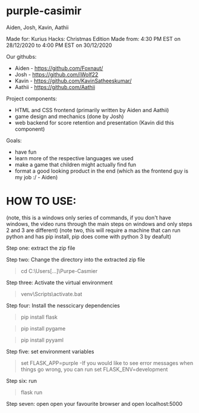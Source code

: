 # purple-casimir
Aiden, Josh, Kavin, Aathii

Made for: Kurius Hacks: Christmas Edition
Made from: 4:30 PM EST on 28/12/2020 to 4:00 PM EST on 30/12/2020

Our githubs:
- Aiden - https://github.com/Foxnaut/  
- Josh - https://github.com/iWolf22
- Kavin - https://github.com/KavinSatheeskumar/ 
- Aathii - https://github.com/Aathii 

Project components:
- HTML and CSS frontend (primarily written by Aiden and Aathii)
- game design and mechanics (done by Josh)
- web backend for score retention and presentation (Kavin did this component)

Goals:
- have fun
- learn more of the respective languages we used 
- make a game that children might actually find fun
- format a good looking product in the end (which as the frontend guy is my job :/ - Aiden)

# HOW TO USE:

(note, this is a windows only series of commands, if you don't have windows, the video runs through the main steps on windows and only steps 2 and 3 are different)
(note two, this will require a machine that can run python and has pip install,
pip does come with python 3 by deafult)

Step one: extract the zip file

Step two: Change the directory into the extracted zip file
>cd C:\Users\[...]\Purpe-Casmier

Step three: Activate the virtual environment
>venv\Scripts\activate.bat

Step four: Install the nesscicary dependencies
>pip install flask

>pip install pygame

>pip install pyyaml

Step five: set environment variables
>set FLASK_APP=purple
-If you would like to see error messages when things go wrong, you can run
>set FLASK_ENV=development

Step six: run
>flask run

Step seven: open
open your favourite browser and open
localhost:5000
